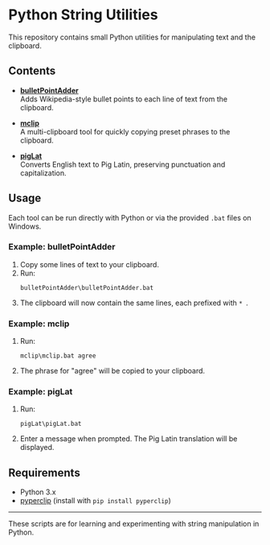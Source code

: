 # Python String Utilities

This repository contains small Python utilities for manipulating text and the clipboard.

## Contents

- **[bulletPointAdder](bulletPointAdder/bulletPointAdder.py)**  
  Adds Wikipedia-style bullet points to each line of text from the clipboard.

- **[mclip](mclip/mclip.py)**  
  A multi-clipboard tool for quickly copying preset phrases to the clipboard.

- **[pigLat](pigLat/pigLat.py)**  
  Converts English text to Pig Latin, preserving punctuation and capitalization.

## Usage

Each tool can be run directly with Python or via the provided `.bat` files on Windows.

### Example: bulletPointAdder

1. Copy some lines of text to your clipboard.
2. Run:
   ```
   bulletPointAdder\bulletPointAdder.bat
   ```
3. The clipboard will now contain the same lines, each prefixed with `* `.

### Example: mclip

1. Run:
   ```
   mclip\mclip.bat agree
   ```
2. The phrase for "agree" will be copied to your clipboard.

### Example: pigLat

1. Run:
   ```
   pigLat\pigLat.bat
   ```
2. Enter a message when prompted. The Pig Latin translation will be displayed.

## Requirements

- Python 3.x
- [pyperclip](https://pypi.org/project/pyperclip/) (install with `pip install pyperclip`)

---

These scripts are for learning and experimenting with string manipulation in Python.